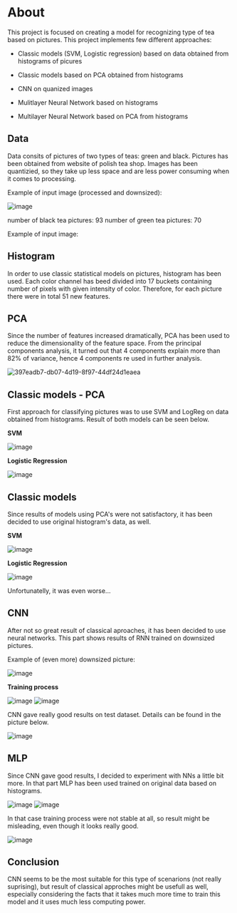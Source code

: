 # About

This project is focused on creating a model for recognizing type of tea based on pictures. This project implements few different approaches:

* Classic models (SVM, Logistic regression) based on data obtained from histograms of picures

* Classic models based on PCA obtained from histograms

* CNN on quanized images

* Mulitlayer Neural Network based on histograms

* Multilayer Neural Network based on PCA from histograms

## Data

Data consits of pictures of two types of teas: green and black.
Pictures has been obtained from website of polish tea shop. Images has been quantizied, so they take up less space and are less power consuming when it comes to processing.

Example of input image (processed and downsized):

![image](https://user-images.githubusercontent.com/94312553/222429674-5d5e6fad-240f-4e41-822e-5799ca30b4d8.png)


number of black tea pictures: 93
number of green tea pictures: 70

Example of input image:

## Histogram

In order to use classic statistical models on pictures, histogram has been used. Each color channel has beed divided into 17 buckets containing number of pixels with given intensity of color. Therefore, for each picture there were in total 51 new features.

## PCA

Since the number of features increased dramatically, PCA has been used to reduce the dimensionality of the feature space.
From the principal components analysis, it turned out that 4 components explain more than 82% of variance, hence 4 components re used in further analysis.

![397eadb7-db07-4d19-8f97-44df24d1eaea](https://user-images.githubusercontent.com/94312553/222427420-a41c5c62-f302-4386-b202-6f2910004ce3.png)

## Classic models - PCA

First approach for classifying pictures was to use SVM and LogReg on data obtained from histograms.
Result of both models can be seen below.

**SVM**

![image](https://user-images.githubusercontent.com/94312553/222428326-eece93c4-b988-41db-8be5-bdfb2b3b9f21.png)


**Logistic Regression**

![image](https://user-images.githubusercontent.com/94312553/222428157-6b76f6cc-645d-4056-8b67-ef1d4c624ee8.png)

## Classic models 

Since results of models using PCA's were not satisfactory, it has been decided to use original histogram's data, as well.

**SVM**

![image](https://user-images.githubusercontent.com/94312553/222428877-fae567d8-ff78-453d-8777-c8bec09e08ce.png)


**Logistic Regression**

![image](https://user-images.githubusercontent.com/94312553/222428822-c477d41f-3ac2-44fa-b684-c4fbfd3ee2f8.png)

Unfortunatelly, it was even worse...

## CNN

After not so great result of classical aproaches, it has been decided to use neural networks. This part shows results of RNN trained on downsized pictures.

Example of (even more) downsized picture:

![image](https://user-images.githubusercontent.com/94312553/222429497-bc8b1a32-87a0-46e1-88a3-1fd59142fc34.png)

**Training process**

![image](https://user-images.githubusercontent.com/94312553/222430120-6136ce5c-3cad-463f-b9b4-38a0aa061ed9.png)
![image](https://user-images.githubusercontent.com/94312553/222430162-fb134f5c-79fb-4b9f-87c8-6c280761d3d4.png)

CNN gave really good results on test dataset. Details can be found in the picture below.

![image](https://user-images.githubusercontent.com/94312553/222430409-ef599b32-d275-406a-860c-9a774c573bfd.png)

## MLP

Since CNN gave good results, I decided to experiment with NNs a little bit more. In that part MLP has been used trained on original data based on histograms.

![image](https://user-images.githubusercontent.com/94312553/222430881-5020783e-9d21-4f83-8cce-deaddc15f5f7.png)
![image](https://user-images.githubusercontent.com/94312553/222430916-58f2867f-ed7b-40af-ada9-ae8162f9c3e0.png)

In that case training process were not stable at all, so result might be misleading, even though it looks really good.

![image](https://user-images.githubusercontent.com/94312553/222431120-9bc41eb1-475b-4182-872f-12eb5ef3eb2a.png)

## Conclusion

CNN seems to be the most suitable for this type of scenarions (not really suprising), but result of classical approches might be usefull as well, especially considering the facts that it takes much more time to train this model and it uses much less computing power.


